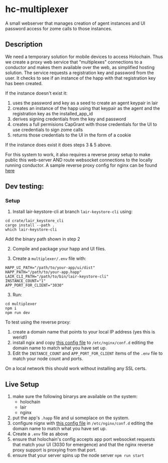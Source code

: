 # hc-multiplexer

A small webserver that manages creation of agent instances and UI password access for zome calls to those instances.

## Description

We need a temporary solution for mobile devices to access Holochain.  Thus we create a proxy web service that "multiplexes" connections to a conductor and makes them available over the web, as simplified hosting solution.  The service requests a registration key and password from the user. It checks to see if an instance of the happ with that registration key has been created.  

If the instance doesn't exist it:
1.  uses the password and key as a seed to create an agent keypair in lair
2.  creates an instance of the happ using that keypair as the agent and the registration key as the installed_app_id
3.  derives signing credentials from the key and password
4.  creates a full permisions CapGrant with those credentials for the UI to use credentials to sign zome calls
5.  returns those credentials to the UI in the form of a cookie

If the instance does exist it does steps 3 & 5 above.

For this system to work, it also requires a reverse proxy setup to make public this web-server AND route websocket connections to the locally running conductor.  A sample reverse proxy config for nginx can be found [here](00-reverse-proxy.conf)

## Dev testing:

### Setup

1. Install lair-keystore-cli at branch `lair-keystore-cli` using:
```
cd crate/lair_keystore_cli
cargo install --path .
which lair-keystore-cli
```
Add the binary path shown in step 2

2. Compile and package your happ and UI files.

3. Create a `multiplexer/.env` file with:
```
HAPP_UI_PATH="/path/to/your-app/ui/dist"
HAPP_PATH="/path/to/your-app.happ"
LAIR_CLI_PATH="/path/to/bin/lair-keystore-cli"
INSTANCE_COUNT="1"
APP_PORT_FOR_CLIENT="3030"
```

3. Run:
```
cd multiplexer
npm i
npm run dev
```

To test using the reverse proxy:

1. create a domain name that points to your local IP address (yes this is werid!)
2. install ngix and copy [this config file](00-reverse-proxy.conf) to `/etc/nginx/conf.d` editing the domain name to match what you have set up.
3. Edit the `INSTANCE_COUNT` and `APP_PORT_FOR_CLIENT` items of the `.env` file to match your node count and ports.

On a local network this should work without installing any SSL certs.


## Live Setup

1. make sure the following binarys are available on the system:
   - holochain
   - lair
   - nginx
2. put the app's `.happ` file and ui someplace on the system.
3. configure nignx with [this config file](00-reverse-proxy.conf) in `/etc/nginx/conf.d` editing the domain name to match what you have set up.
4. Create a `.env` file as above
5. ensure that holochain's config accepts app port websocket requests that match your UI (3030 for emergence) and that the nginx reverse proxy support is proxying from that port.
6. ensure that your server spins up the node server `npm run start`
